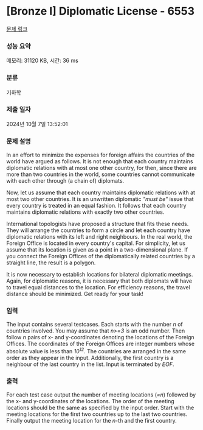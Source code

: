 # [Bronze I] Diplomatic License - 6553 

[문제 링크](https://www.acmicpc.net/problem/6553) 

### 성능 요약

메모리: 31120 KB, 시간: 36 ms

### 분류

기하학

### 제출 일자

2024년 10월 7일 13:52:01

### 문제 설명

<p>In an effort to minimize the expenses for foreign affairs the countries of the world have argued as follows. It is not enough that each country maintains diplomatic relations with at most one other country, for then, since there are more than two countries in the world, some countries cannot communicate with each other through (a chain of) diplomats.</p>

<p>Now, let us assume that each country maintains diplomatic relations with at most two other countries. It is an unwritten diplomatic <em>"must be"</em> issue that every country is treated in an equal fashion. It follows that each country maintains diplomatic relations with exactly two other countries.</p>

<p>International topologists have proposed a structure that fits these needs. They will arrange the countries to form a circle and let each country have diplomatic relations with its left and right neighbours. In the real world, the Foreign Office is located in every country's capital. For simplicity, let us assume that its location is given as a point in a two-dimensional plane. If you connect the Foreign Offices of the diplomatically related countries by a straight line, the result is a polygon.</p>

<p>It is now necessary to establish locations for bilateral diplomatic meetings. Again, for diplomatic reasons, it is necessary that both diplomats will have to travel equal distances to the location. For efficiency reasons, the travel distance should be minimized. Get ready for your task!</p>

### 입력 

 <p>The input contains several testcases. Each starts with the number <em>n</em> of countries involved. You may assume that <em>n>=3</em> is an odd number. Then follow <em>n</em> pairs of x- and y-coordinates denoting the locations of the Foreign Offices. The coordinates of the Foreign Offices are integer numbers whose absolute value is less than <em>10<sup>12</sup></em>. The countries are arranged in the same order as they appear in the input. Additionally, the first country is a neighbour of the last country in the list. Input is terminated by <em>EOF</em>.</p>

### 출력 

 <p>For each test case output the number of meeting locations (<em>=n</em>) followed by the x- and y-coordinates of the locations. The order of the meeting locations should be the same as specified by the input order. Start with the meeting locations for the first two countries up to the last two countries. Finally output the meeting location for the <em>n</em>-th and the first country.</p>

